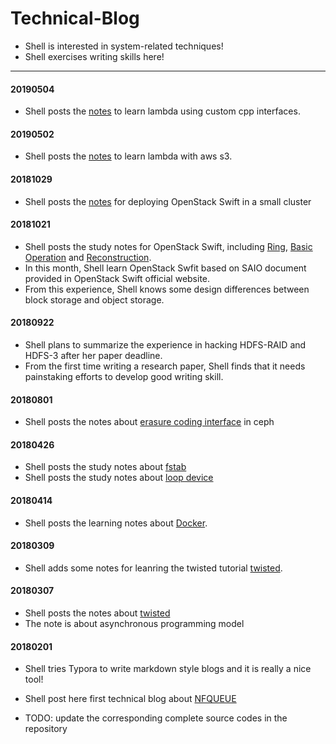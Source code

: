 # Technical-Blog

* Shell is interested in system-related techniques!
* Shell exercises writing skills here!

----

#### 20190504

* Shell posts the [notes](serverless/aws_lambda_custom_runtime.md) to learn lambda using custom cpp interfaces.

#### 20190502

* Shell posts the [notes](serverless/aws_lambda_with_s3.md) to learn lambda with aws s3.

#### 20181029

* Shell posts the [notes](swift/distributed.md) for deploying OpenStack Swift in a small cluster

#### 20181021

* Shell posts the study notes for OpenStack Swift, including [Ring](swift/ring.md), [Basic Operation](swift/opration.md) and [Reconstruction](swift/reconstruct.md).
* In this month, Shell learn OpenStack Swfit based on SAIO document provided in OpenStack Swift official website.
* From this experience, Shell knows some design differences between block storage and object storage.

#### 20180922

* Shell plans to summarize the experience in hacking HDFS-RAID and HDFS-3 after her paper deadline.
* From the first time writing a research paper, Shell finds that it needs painstaking efforts to develop good writing skill.

#### 20180801

* Shell posts the notes about [erasure coding interface](Ceph/cephecinterface.md) in ceph

#### 20180426

* Shell posts the study notes about [fstab](LoopDevice/fstab.md)
* Shell posts the study notes about [loop device](LoopDevice/loopdevice.md)

#### 20180414

* Shell posts the learning notes about [Docker](Docker/rundocker.md).

#### 20180309

* Shell adds some notes for leanring the twisted tutorial [twisted](twisted/Twisted.md).

#### 20180307

* Shell posts the notes about [twisted](twisted/Twisted.md)
* The note is about asynchronous programming model

#### 20180201

* Shell tries Typora to write markdown style blogs and it is really a nice tool! 


* Shell post here first technical blog about [NFQUEUE](NFQUEUE/NFQUEUE.md) 
* TODO: update the corresponding complete source codes in the repository


​
